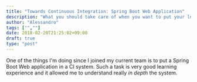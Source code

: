 ```yaml
---
title: "Towards Continuous Integration: Spring Boot Web Application"
description: "What you should take care of when you want to put your legacy code into a CI system"
author: "Alessandro"
tags: ["",""]
date: 2018-02-20T21:25:02+09:00
draft: true
type: "post"
---
```


One of the things I'm doing since I joined my current team is to put a Spring Boot Web application in a CI system. Such a task is very good learning experience and it allowed me to understand really _in depth_ the system. 